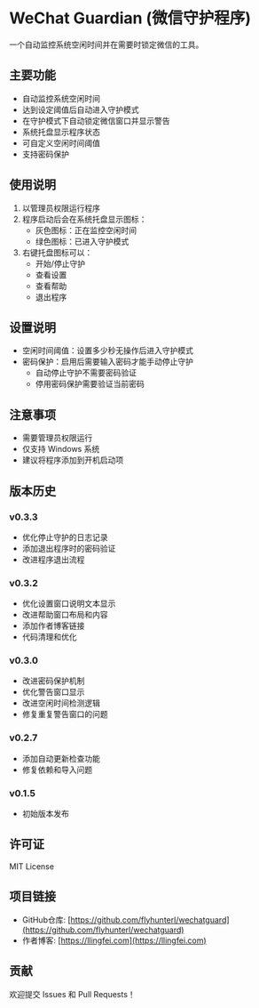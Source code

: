 # WeChat Guardian (微信守护程序)

一个自动监控系统空闲时间并在需要时锁定微信的工具。

## 主要功能

- 自动监控系统空闲时间
- 达到设定阈值后自动进入守护模式
- 在守护模式下自动锁定微信窗口并显示警告
- 系统托盘显示程序状态
- 可自定义空闲时间阈值
- 支持密码保护

## 使用说明

1. 以管理员权限运行程序
2. 程序启动后会在系统托盘显示图标：
   - 灰色图标：正在监控空闲时间
   - 绿色图标：已进入守护模式
3. 右键托盘图标可以：
   - 开始/停止守护
   - 查看设置
   - 查看帮助
   - 退出程序

## 设置说明

- 空闲时间阈值：设置多少秒无操作后进入守护模式
- 密码保护：启用后需要输入密码才能手动停止守护
  - 自动停止守护不需要密码验证
  - 停用密码保护需要验证当前密码

## 注意事项

- 需要管理员权限运行
- 仅支持 Windows 系统
- 建议将程序添加到开机启动项

## 版本历史

### v0.3.3
- 优化停止守护的日志记录
- 添加退出程序时的密码验证
- 改进程序退出流程

### v0.3.2
- 优化设置窗口说明文本显示
- 改进帮助窗口布局和内容
- 添加作者博客链接
- 代码清理和优化

### v0.3.0
- 改进密码保护机制
- 优化警告窗口显示
- 改进空闲时间检测逻辑
- 修复重复警告窗口的问题

### v0.2.7
- 添加自动更新检查功能
- 修复依赖和导入问题

### v0.1.5
- 初始版本发布

## 许可证

MIT License

## 项目链接
- GitHub仓库: [https://github.com/flyhunterl/wechatguard](https://github.com/flyhunterl/wechatguard)
- 作者博客: [https://llingfei.com](https://llingfei.com)

## 贡献

欢迎提交 Issues 和 Pull Requests！
